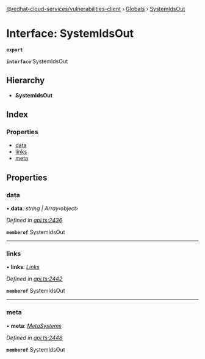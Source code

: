 [@redhat-cloud-services/vulnerabilities-client](../README.md) › [Globals](../globals.md) › [SystemIdsOut](systemidsout.md)

# Interface: SystemIdsOut

**`export`** 

**`interface`** SystemIdsOut

## Hierarchy

* **SystemIdsOut**

## Index

### Properties

* [data](systemidsout.md#data)
* [links](systemidsout.md#links)
* [meta](systemidsout.md#meta)

## Properties

###  data

• **data**: *string | Array‹object›*

*Defined in [api.ts:2436](https://github.com/RedHatInsights/javascript-clients/blob/master/packages/vulnerabilities/api.ts#L2436)*

**`memberof`** SystemIdsOut

___

###  links

• **links**: *[Links](links.md)*

*Defined in [api.ts:2442](https://github.com/RedHatInsights/javascript-clients/blob/master/packages/vulnerabilities/api.ts#L2442)*

**`memberof`** SystemIdsOut

___

###  meta

• **meta**: *[MetaSystems](metasystems.md)*

*Defined in [api.ts:2448](https://github.com/RedHatInsights/javascript-clients/blob/master/packages/vulnerabilities/api.ts#L2448)*

**`memberof`** SystemIdsOut
